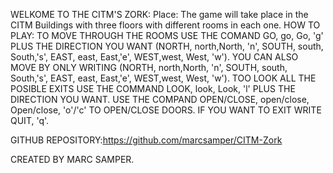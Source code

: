 WELKOME TO THE CITM'S ZORK:
Place: The game will take place in the CITM Buildings with three floors with different
rooms in each one.
HOW TO PLAY:
TO MOVE THROUGH THE ROOMS USE THE COMAND GO, go, Go, 'g' PLUS THE DIRECTION YOU WANT (NORTH, north,North, 'n', SOUTH, south, South,'s', EAST, east, East,'e', WEST,west, West, 'w').
YOU CAN ALSO MOVE BY ONLY WRITING (NORTH, north,North, 'n', SOUTH, south, South,'s', EAST, east, East,'e', WEST,west, West, 'w').
TOO LOOK ALL THE POSIBLE EXITS USE THE COMMAND LOOK, look, Look, 'l' PLUS THE  DIRECTION YOU WANT.
USE THE COMPAND OPEN/CLOSE, open/close, Open/close, 'o'/'c' TO OPEN/CLOSE DOORS. IF YOU WANT TO EXIT WRITE QUIT, 'q'.

GITHUB REPOSITORY:https://github.com/marcsamper/CITM-Zork

CREATED BY MARC SAMPER.
